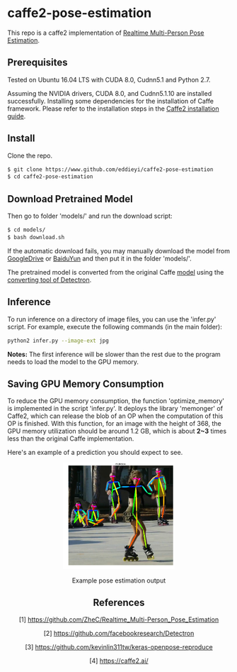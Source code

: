 # caffe2-pose-estimation

This repo is a caffe2 implementation of [Realtime Multi-Person Pose Estimation](https://github.com/ZheC/Realtime_Multi-Person_Pose_Estimation).

## Prerequisites

Tested on Ubuntu 16.04 LTS with CUDA 8.0, Cudnn5.1 and Python 2.7.

Assuming the NVIDIA drivers, CUDA 8.0, and Cudnn5.1.10 are installed successfully.
Installing some dependencies for the installation of Caffe framework.
Please refer to the installation steps in the [Caffe2 installation guide](https://caffe2.ai/docs/getting-started.html?platform=ubuntu&configuration=compile).

## Install

Clone the repo.

```bash
$ git clone https://www.github.com/eddieyi/caffe2-pose-estimation
$ cd caffe2-pose-estimation
```

## Download Pretrained Model

Then go to folder 'models/' and run the download script:

```bash
$ cd models/
$ bash download.sh
```

If the automatic download fails, you may manually download the model from [GoogleDrive](https://drive.google.com/open?id=1Ft0Pd4-aKQ0rLx3J4f5Wf4ykf7I8tsO1) or [BaiduYun](https://pan.baidu.com/s/1zkwETLjTQAdaALzWy5IaCg) and then put it in the folder 'models/'.

The pretrained model is converted from the original Caffe [model](http://posefs1.perception.cs.cmu.edu/Users/ZheCao/pose_iter_440000.caffemodel) using the [converting tool of Detectron](https://github.com/facebookresearch/Detectron/blob/master/tools/pickle_caffe_blobs.py).

## Inference

To run inference on a directory of image files, you can use the 'infer.py' script. For example, execute the following commands (in the main folder):

```bash
python2 infer.py --image-ext jpg
```

**Notes:** The first inference will be slower than the rest due to the program needs to load the model to the GPU memory.

## Saving GPU Memory Consumption
To reduce the GPU memory consumption, the function 'optimize_memory' is implemented in the script 'infer.py'. It deploys the library 'memonger' of Caffe2, which can release the blob of an OP when the computation of this OP is finished. With this function, for an image with the height of 368, the GPU memory utilization should be around 1.2 GB, which is about **2~3** times less than the original Caffe implementation.

Here's an example of a prediction you should expect to see.

<div align="center">
    <img src="images/outputs/ski.jpg" width="50%">
    <p>Example pose estimation output</p>
</dev>


##

## References

[1] https://github.com/ZheC/Realtime_Multi-Person_Pose_Estimation

[2] https://github.com/facebookresearch/Detectron

[3] https://github.com/kevinlin311tw/keras-openpose-reproduce

[4] https://caffe2.ai/



